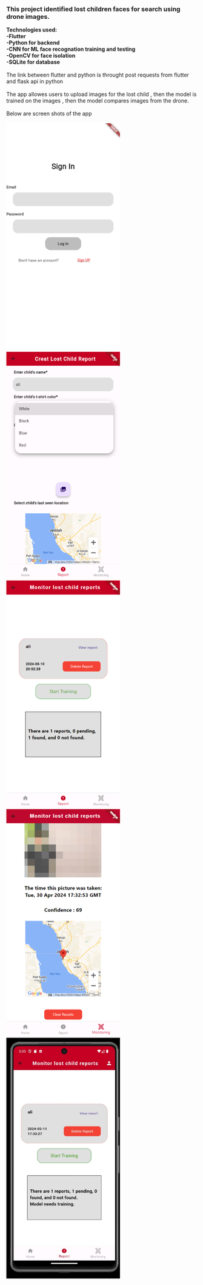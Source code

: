 <h3>This project identified lost children faces for search using drone images.</h3>
<b>
Technologies used:<br>
-Flutter<br>
-Python for backend<br>
-CNN for ML face recognation training and testing<br>
-OpenCV for face isolation<br>
-SQLite for database<br>
</b>
<br>
The link between flutter and python is throught post requests from flutter and flask api in python 
<br><br>
The app allowes users to upload images for the lost child , then the model is trained on the images , then the model compares images from the drone.
<br><br>
Below are screen shots of the app<br><br>
<img src="https://github.com/ahmed0tolba/drone_lost_person/blob/main/screenshoots/1.png" width="300" />
<img src="https://github.com/ahmed0tolba/drone_lost_person/blob/main/screenshoots/3.png" width="300" />
<img src="https://github.com/ahmed0tolba/drone_lost_person/blob/main/screenshoots/10.png" width="300" />
<img src="https://github.com/ahmed0tolba/drone_lost_person/blob/main/screenshoots/12.png" width="300" />
<img src="https://github.com/ahmed0tolba/drone_lost_person/blob/main/screenshoots/20.jpg" width="300" />
